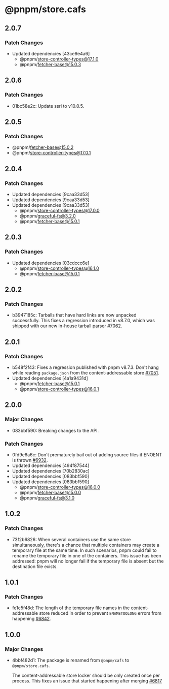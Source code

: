 # @pnpm/store.cafs

## 2.0.7

### Patch Changes

- Updated dependencies [43ce9e4a6]
  - @pnpm/store-controller-types@17.1.0
  - @pnpm/fetcher-base@15.0.3

## 2.0.6

### Patch Changes

- 01bc58e2c: Update ssri to v10.0.5.

## 2.0.5

### Patch Changes

- @pnpm/fetcher-base@15.0.2
- @pnpm/store-controller-types@17.0.1

## 2.0.4

### Patch Changes

- Updated dependencies [9caa33d53]
- Updated dependencies [9caa33d53]
- Updated dependencies [9caa33d53]
  - @pnpm/store-controller-types@17.0.0
  - @pnpm/graceful-fs@3.2.0
  - @pnpm/fetcher-base@15.0.1

## 2.0.3

### Patch Changes

- Updated dependencies [03cdccc6e]
  - @pnpm/store-controller-types@16.1.0
  - @pnpm/fetcher-base@15.0.1

## 2.0.2

### Patch Changes

- b3947185c: Tarballs that have hard links are now unpacked successfully. This fixes a regression introduced in v8.7.0, which was shipped with our new in-house tarball parser [#7062](https://github.com/pnpm/pnpm/pull/7062).

## 2.0.1

### Patch Changes

- b548f2f43: Fixes a regression published with pnpm v8.7.3. Don't hang while reading `package.json` from the content-addressable store [#7051](https://github.com/pnpm/pnpm/pull/7051).
- Updated dependencies [4a1a9431d]
  - @pnpm/fetcher-base@15.0.1
  - @pnpm/store-controller-types@16.0.1

## 2.0.0

### Major Changes

- 083bbf590: Breaking changes to the API.

### Patch Changes

- 0fd9e6a6c: Don't prematurely bail out of adding source files if ENOENT is thrown [#6932](https://github.com/pnpm/pnpm/pull/6932).
- Updated dependencies [494f87544]
- Updated dependencies [70b2830ac]
- Updated dependencies [083bbf590]
- Updated dependencies [083bbf590]
  - @pnpm/store-controller-types@16.0.0
  - @pnpm/fetcher-base@15.0.0
  - @pnpm/graceful-fs@3.1.0

## 1.0.2

### Patch Changes

- 73f2b6826: When several containers use the same store simultaneously, there's a chance that multiple containers may create a temporary file at the same time. In such scenarios, pnpm could fail to rename the temporary file in one of the containers. This issue has been addressed: pnpm will no longer fail if the temporary file is absent but the destination file exists.

## 1.0.1

### Patch Changes

- fe1c5f48d: The length of the temporary file names in the content-addressable store reduced in order to prevent `ENAMETOOLONG` errors from happening [#6842](https://github.com/pnpm/pnpm/issues/6842).

## 1.0.0

### Major Changes

- 4bbf482d1: The package is renamed from `@pnpm/cafs` to `@pnpm/store.cafs`.

  The content-addressable store locker should be only created once per process. This fixes an issue that started happening after merging [#6817](https://github.com/pnpm/pnpm/pull/6817)
